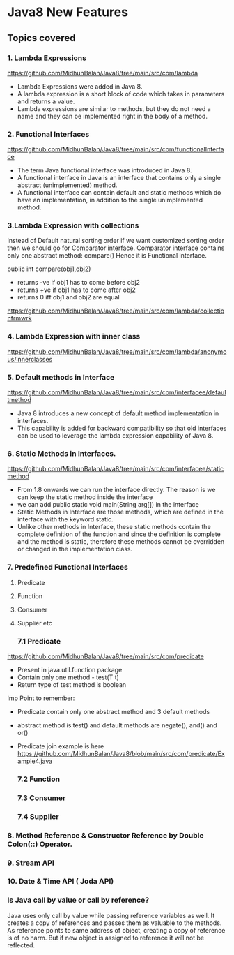 # Java8 New Features

## Topics covered

### 1. Lambda Expressions

https://github.com/MidhunBalan/Java8/tree/main/src/com/lambda

* Lambda Expressions were added in Java 8. 
* A lambda expression is a short block of code which takes in parameters and returns a value. 
* Lambda expressions are similar to methods, but they do not need a name and they can be implemented right in the body of a method.

### 2. Functional Interfaces

https://github.com/MidhunBalan/Java8/tree/main/src/com/functionalInterface

* The term Java functional interface was introduced in Java 8. 
* A functional interface in Java is an interface that contains only a single abstract (unimplemented) method. 
* A functional interface can contain default and static methods which do have an implementation, in addition to the single unimplemented method.

### 3.Lambda Expression with collections

Instead of Default natural sorting order if we want customized sorting order then we should go for Comparator interface.
Comparator interface contains only one abstract method: compare() Hence it is Functional interface.

public int compare(obj1,obj2)
- returns -ve if obj1 has to come before obj2 
- returns +ve if obj1 has to come after obj2 
- returns 0 iff obj1 and obj2 are equal

https://github.com/MidhunBalan/Java8/tree/main/src/com/lambda/collectionfrmwrk

### 4. Lambda Expression with inner class
https://github.com/MidhunBalan/Java8/tree/main/src/com/lambda/anonymous/innerclasses

### 5. Default methods in Interface
https://github.com/MidhunBalan/Java8/tree/main/src/com/interfacee/defaultmethod

* Java 8 introduces a new concept of default method implementation in interfaces. 
* This capability is added for backward compatibility so that old interfaces can be used to leverage the lambda expression capability of Java 8.

### 6. Static Methods in Interfaces.
https://github.com/MidhunBalan/Java8/tree/main/src/com/interfacee/staticmethod

* From 1.8 onwards we can run the interface directly. The reason is we can keep the static method inside the interface
* we can add public static void main(String arg[]) in the interface
* Static Methods in Interface are those methods, which are defined in the interface with the keyword static. 
* Unlike other methods in Interface, these static methods contain the complete definition of the function and since the definition is complete and the method is static, therefore these methods cannot be overridden or changed in the implementation class.

### 7. Predefined Functional Interfaces
1. Predicate
2. Function
3. Consumer
4. Supplier
etc

    ### 7.1 Predicate
    
https://github.com/MidhunBalan/Java8/tree/main/src/com/predicate

* Present in java.util.function package
* Contain only one method - test(T t)
* Return type of test method is boolean

Imp Point to remember:
* Predicate contain only one abstract method and 3 default methods
* abstract method is test() and default methods are negate(), and() and or()
* Predicate join example is here
https://github.com/MidhunBalan/Java8/blob/main/src/com/predicate/Example4.java

  ### 7.2 Function

  ### 7.3 Consumer

  ### 7.4 Supplier

### 8. Method Reference & Constructor Reference by Double Colon(::) Operator.

### 9. Stream API

### 10. Date & Time API ( Joda API)

### Is Java call by value or call by reference?

Java uses only call by value while passing reference variables as well. It creates a copy of references and passes them as valuable to the methods. As reference points to same address of object, creating a copy of reference is of no harm. But if new object is assigned to reference it will not be reflected.

